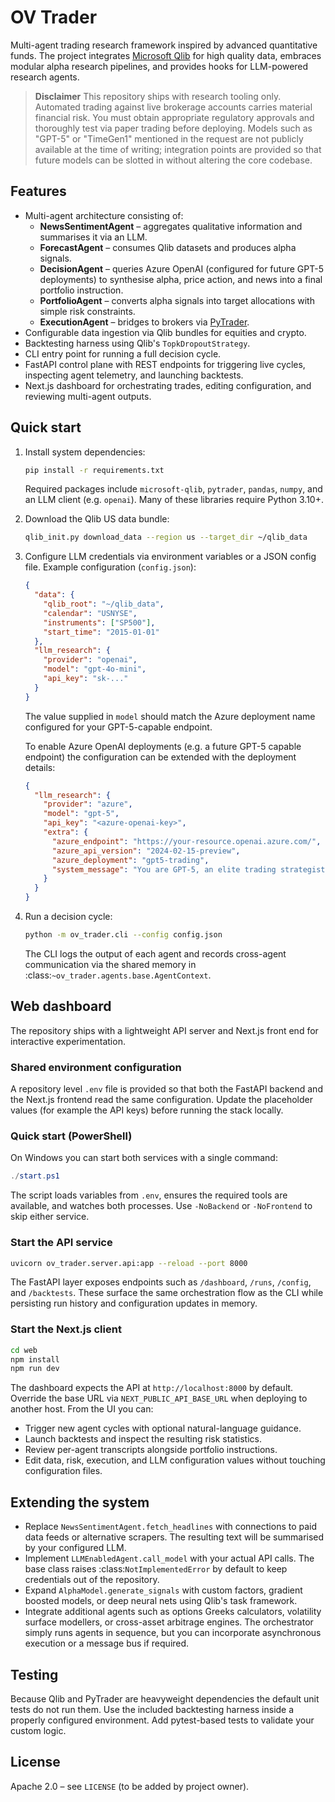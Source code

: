 # OV Trader

Multi-agent trading research framework inspired by advanced quantitative funds.
The project integrates [Microsoft Qlib](https://github.com/microsoft/qlib) for
high quality data, embraces modular alpha research pipelines, and provides hooks
for LLM-powered research agents.

> **Disclaimer**
> This repository ships with research tooling only.  Automated trading against
> live brokerage accounts carries material financial risk.  You must obtain
> appropriate regulatory approvals and thoroughly test via paper trading before
> deploying.  Models such as "GPT-5" or "TimeGen1" mentioned in the request are
> not publicly available at the time of writing; integration points are provided
> so that future models can be slotted in without altering the core codebase.

## Features

- Multi-agent architecture consisting of:
  - **NewsSentimentAgent** – aggregates qualitative information and summarises it
    via an LLM.
  - **ForecastAgent** – consumes Qlib datasets and produces alpha signals.
  - **DecisionAgent** – queries Azure OpenAI (configured for future GPT-5
    deployments) to synthesise alpha, price action, and news into a final
    portfolio instruction.
  - **PortfolioAgent** – converts alpha signals into target allocations with
    simple risk constraints.
  - **ExecutionAgent** – bridges to brokers via [PyTrader](https://github.com/MetaQuotes/MetaTrader5-API).
- Configurable data ingestion via Qlib bundles for equities and crypto.
- Backtesting harness using Qlib's `TopkDropoutStrategy`.
- CLI entry point for running a full decision cycle.
- FastAPI control plane with REST endpoints for triggering live cycles, inspecting
  agent telemetry, and launching backtests.
- Next.js dashboard for orchestrating trades, editing configuration, and
  reviewing multi-agent outputs.

## Quick start

1. Install system dependencies:

   ```bash
   pip install -r requirements.txt
   ```

   Required packages include `microsoft-qlib`, `pytrader`, `pandas`, `numpy`, and
   an LLM client (e.g. `openai`).  Many of these libraries require Python 3.10+.

2. Download the Qlib US data bundle:

   ```bash
   qlib_init.py download_data --region us --target_dir ~/qlib_data
   ```

3. Configure LLM credentials via environment variables or a JSON config file.
   Example configuration (`config.json`):

   ```json
   {
     "data": {
       "qlib_root": "~/qlib_data",
       "calendar": "USNYSE",
       "instruments": ["SP500"],
       "start_time": "2015-01-01"
     },
     "llm_research": {
       "provider": "openai",
       "model": "gpt-4o-mini",
       "api_key": "sk-..."
     }
   }
   ```

   The value supplied in `model` should match the Azure deployment name configured
   for your GPT-5-capable endpoint.

   To enable Azure OpenAI deployments (e.g. a future GPT-5 capable endpoint) the
   configuration can be extended with the deployment details:

   ```json
   {
     "llm_research": {
       "provider": "azure",
       "model": "gpt-5",
       "api_key": "<azure-openai-key>",
       "extra": {
         "azure_endpoint": "https://your-resource.openai.azure.com/",
         "azure_api_version": "2024-02-15-preview",
         "azure_deployment": "gpt5-trading",
         "system_message": "You are GPT-5, an elite trading strategist."
       }
     }
   }
   ```

4. Run a decision cycle:

   ```bash
   python -m ov_trader.cli --config config.json
   ```

   The CLI logs the output of each agent and records cross-agent communication via
   the shared memory in :class:`~ov_trader.agents.base.AgentContext`.

## Web dashboard

The repository ships with a lightweight API server and Next.js front end for
interactive experimentation.

### Shared environment configuration

A repository level `.env` file is provided so that both the FastAPI backend and
the Next.js frontend read the same configuration.  Update the placeholder
values (for example the API keys) before running the stack locally.

### Quick start (PowerShell)

On Windows you can start both services with a single command:

```powershell
./start.ps1
```

The script loads variables from `.env`, ensures the required tools are
available, and watches both processes.  Use `-NoBackend` or `-NoFrontend` to
skip either service.

### Start the API service

```bash
uvicorn ov_trader.server.api:app --reload --port 8000
```

The FastAPI layer exposes endpoints such as `/dashboard`, `/runs`, `/config`, and
`/backtests`.  These surface the same orchestration flow as the CLI while
persisting run history and configuration updates in memory.

### Start the Next.js client

```bash
cd web
npm install
npm run dev
```

The dashboard expects the API at `http://localhost:8000` by default.  Override
the base URL via `NEXT_PUBLIC_API_BASE_URL` when deploying to another host.
From the UI you can:

- Trigger new agent cycles with optional natural-language guidance.
- Launch backtests and inspect the resulting risk statistics.
- Review per-agent transcripts alongside portfolio instructions.
- Edit data, risk, execution, and LLM configuration values without touching
  configuration files.

## Extending the system

- Replace `NewsSentimentAgent.fetch_headlines` with connections to paid data feeds
  or alternative scrapers.  The resulting text will be summarised by your
  configured LLM.
- Implement `LLMEnabledAgent.call_model` with your actual API calls.  The base
  class raises :class:`NotImplementedError` by default to keep credentials out of
  the repository.
- Expand `AlphaModel.generate_signals` with custom factors, gradient boosted
  models, or deep neural nets using Qlib's task framework.
- Integrate additional agents such as options Greeks calculators, volatility
  surface modellers, or cross-asset arbitrage engines.  The orchestrator simply
  runs agents in sequence, but you can incorporate asynchronous execution or a
  message bus if required.

## Testing

Because Qlib and PyTrader are heavyweight dependencies the default unit tests do
not run them.  Use the included backtesting harness inside a properly configured
environment.  Add pytest-based tests to validate your custom logic.

## License

Apache 2.0 – see `LICENSE` (to be added by project owner).
